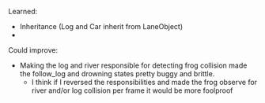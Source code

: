 Learned:
- Inheritance (Log and Car inherit from LaneObject)
- 

Could improve:
- Making the log and river responsible for detecting frog collision made the follow_log and drowning states pretty buggy and brittle.
	- I think if I reversed the responsibilities and made the frog observe for river and/or log collision per frame it would be more foolproof
